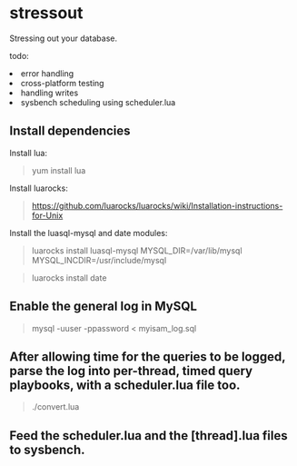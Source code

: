 # stressout
Stressing out your database.

todo:
<li>error handling</li>
<li>cross-platform testing</li>
<li>handling writes</li>
<li>sysbench scheduling using scheduler.lua</li>

## Install dependencies

Install lua:
> yum install lua

Install luarocks:
> https://github.com/luarocks/luarocks/wiki/Installation-instructions-for-Unix

Install the luasql-mysql and date modules:
> luarocks install luasql-mysql MYSQL_DIR=/var/lib/mysql MYSQL_INCDIR=/usr/include/mysql

> luarocks install date

## Enable the general log in MySQL

> mysql -uuser -ppassword < myisam_log.sql

## After allowing time for the queries to be logged, parse the log into per-thread, timed query playbooks, with a scheduler.lua file too.

> ./convert.lua

## Feed the scheduler.lua and the [thread].lua files to sysbench.

